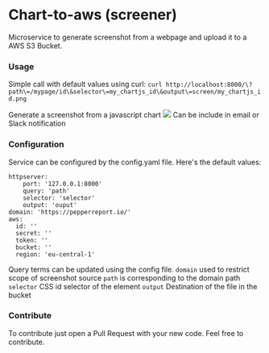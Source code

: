 # Chart-to-aws (screener)

Microservice to generate screenshot from a webpage and upload it to a AWS S3 Bucket.

### Usage
Simple call with default values using curl:
`curl http://localhost:8000/\?path\=/mypage/id\&selector\=my_chartjs_id\&output\=screen/my_chartjs_id.png`

Generate a screenshot from a javascript chart
![](http://www.updemia.com/static/g/b/xl/5c5acbd09a056.png)
Can be include in email or Slack notification

### Configuration
Service can be configured by the config.yaml file. Here's the default values:


```
httpserver:
    port: '127.0.0.1:8000'
    query: 'path'
    selector: 'selector'
    output: 'ouput'
domain: 'https://pepperreport.io/'
aws:
  id: ''
  secret: ''
  token: ''
  bucket: ''
  region: 'eu-central-1'

```

Query terms can be updated using the config file.
`domain` used to restrict scope of screenshot source
`path` is corresponding to the domain path
`selector` CSS id selector of the element
`output` Destination of the file in the bucket


### Contribute
To contribute just open a Pull Request with your new code. Feel free to contribute.
